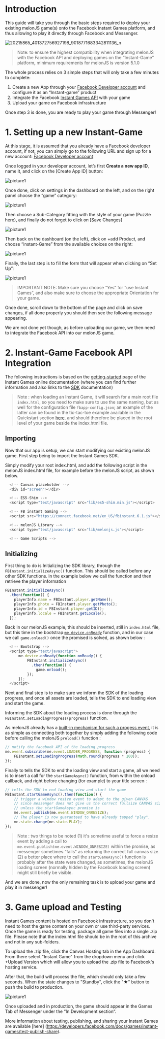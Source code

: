 # Introduction 

This guide will take you through the basic steps required to deploy your existing melonJS game(s) onto the Facebook Instant Games platform, and thus allowing to play it directly through Facebook and Messenger.

![20215865_401372756927198_9018771683342811136_n](https://user-images.githubusercontent.com/4033090/37810298-370f9d7a-2e8e-11e8-9e9b-1af3ab3f3783.png)
 
> Note: to ensure the highest compatibility when integrating melonJS with the Facebook API and deploying games on the “Instant-Game” platform, minimum requirements for melonJS is version 5.1.0

The whole process relies on 3 simple steps that will only take a few minutes to complete:
1. Create a new App through your [Facebook Developer account](https://developers.facebook.com/) and configure it as an “Instant-game” product
2. Integrate the Facebook [Instant Games API](https://developers.facebook.com/docs/games/instant-games/sdk) with your game
3. Upload your game on Facebook infrastructure 

Once step 3 is done, you are ready to play your game through Messenger!

# 1. Setting up a new Instant-Game 

At this stage, it is assumed that you already have a Facebook developer account, if not, you can simply go to the following URL and sign up for a new account: [Facebook Developer account](https://developers.facebook.com/)

Once logged in your developer account, let’s first **Create a new app ID**, name it, and click on the [Create App ID] button:

![picture1](https://user-images.githubusercontent.com/4033090/37807866-97bcd3e2-2e82-11e8-9b88-8b51f3d3c71f.png)

Once done, click on settings in the dashboard on the left, and on the right panel choose the “game” category:

![picture1](https://user-images.githubusercontent.com/4033090/37807888-bd75a014-2e82-11e8-9fb6-f0a92fbb558e.png) 

Then choose a Sub-Category fitting with the style of your game (Puzzle here), and finally do not forget to click on [Save Changes]

![picture1](https://user-images.githubusercontent.com/4033090/37807900-cd017206-2e82-11e8-94fa-9840e5fa4d50.png)



Then back on the dashboard (on the left), click on +add Product, and choose “Instant-Game” from the available choices on the right:

![picture1](https://user-images.githubusercontent.com/4033090/37807913-e19e2bd2-2e82-11e8-8ff1-b71a46370e56.png)


Finally, the last step is to fill the form that will appear when clicking on “Set Up”:


![picture1](https://user-images.githubusercontent.com/4033090/37807928-f6ed4284-2e82-11e8-8a9f-7e4397586bb4.png)


> IMPORTANT NOTE: Make sure you choose “Yes” for “use Instant Games”, and also make sure to choose the appropriate Orientation for your game.

Once done, scroll down to the bottom of the page and click on save changes, if all done properly you should then see the following message appearing.


We are not done yet though, as before uploading our game, we then need to integrate the Facebook API into our melonJS game. 

# 2. Instant-Game Facebook API Integration

The following instructions is based on the [getting-started](https://developers.facebook.com/docs/games/instant-games/getting-started) page of the Instant Games online documentation (where you can find further information and also links to the [SDK](https://developers.facebook.com/docs/games/instant-games/sdk) documentation)

> Note : when loading an Instant Game, it will search for a main root file `index.html`, so you need to make sure to use the same naming, but as well for the
 configuration file `fbapp-config.json`; an example of the latter can be found in the tic-tac-toe example available in the Quickstart section [here](https://developers.facebook.com/docs/games/instant-games/getting-started/quickstart), and should therefore be placed in the root level of your game beside the index.html file.

## Importing 

Now that our app is setup, we can start modifying our existing melonJS game. First step being to import the Instant Games SDK.

Simply modify your root index.html, and add the following script in the melonJS index.html file, for example before the melonJS script, as shown below.

```javascript
  <!-- Canvas placeholder -->
  <div id="screen"></div>

  <!-- ES5-Shim -->
  <script type="text/javascript" src="lib/es5-shim.min.js"></script>

  <!-- FB instant Gaming -->
  <script src="https://connect.facebook.net/en_US/fbinstant.6.1.js"></script>

  <!-- melonJS Library -->
  <script type="text/javascript" src="lib/melonjs.js"></script>

  <!-- Game Scripts -->
```


## Initializing

First thing to do is Initializing the SDK library, through the `FBInstant.initializeAsync()` function. This should be called before any other SDK functions. In the example below we call the function and then retrieve the player information

```javascript
FBInstant.initializeAsync()
  .then(function() {
    playerInfo.name = FBInstant.player.getName();
    playerInfo.photo = FBInstant.player.getPhoto();
    playerInfo.id = FBInstant.player.getID();
    playerInfo.locale = FBInstant.getLocale();
  });
```

Back In our melonJS example, this should be inserted, still in `index.html` file, but this time in the bootstrap [`me.device.onReady`](http://melonjs.github.io/melonJS/docs/me.device.html#onReady) function, and in our case we call `game.onload()` once the promised is solved, as shown below :

```javascript
  <!-- Bootstrap -->
  <script type="text/javascript">
      me.device.onReady(function onReady() {
          FBInstant.initializeAsync()
            .then(function() {
              game.onload();
          });
      });
  </script>
```

Next and final step is to make sure we inform the SDK of the loading progress, and once all assets are loaded, tells the SDK to end loading view and start the game.

Informing the SDK about the loading process is done through the `FBInstant.setLoadingProgress(progress)` function.

As melonJS already has a [built-in mechanism for such a progess event](http://melonjs.github.io/melonJS/docs/me.event.html#LOADER_PROGRESS), it is as simple as connecting both together by simply adding the following code before calling the melonJS `preload()` function :

```javascript
// notify the facebook API of the loading progress
me.event.subscribe(me.event.LOADER_PROGRESS, function (progress) {
    FBInstant.setLoadingProgress(Math.round(progress * 100));
});
```

Finally to tells the SDK to end the loading view and start a game, all we need is to insert a call for the `startGameAsync()` function, from within the onload callback, and right before changing (for example) to your title screen :

```javascript
// tells the SDK to end loading view and start the game
FBInstant.startGameAsync().then(function() {
    // trigger a window resize event to adapt to the given CANVAS
    // since messenger does not give us the correct fullsize CANVAS size
    // unless the startGameAsync promise is
    me.event.publish(me.event.WINDOW_ONRESIZE);
    // The player is now guaranteed to have already tapped "play".
    me.state.change(me.state.PLAY);
});
````

> Note : two things to be noted (1) it's sometime useful to force a resize event by adding a call to `me.event.publish(me.event.WINDOW_ONRESIZE)` within the promise, as messenger sometimes "fails" as returning the correct full canvas size. (2) a better place where to call the `startGameAsync()` function is probably after the state were changed, as sometimes, the melonJS loading screen (normally hidden by the Facebook loading screen) might still briefly be visible.

And we are done, now the only remaining task is to upload your game and play it in messenger!
 

# 3. Game upload and Testing

Instant Games content is hosted on Facebook infrastructure, so you don't need to host the game content on your own or use third-party services. Once the game is ready for testing, package all game files into a single .zip file. Please note that the index.html file should be in the root of this archive and not in any sub-folders.

To upload the .zip file, click the Canvas Hosting tab in the App Dashboard. From there select "Instant Game" from the dropdown menu and click +Upload Version which will allow you to upload the .zip file to Facebook's hosting service.

After that, the build will process the file, which should only take a few seconds. When the state changes to "Standby", click the "★" button to push the build to production.

![picture1](https://user-images.githubusercontent.com/4033090/37808621-4894c1c2-2e86-11e8-8a70-68b57de2baa9.png)

Once uploaded and in production, the game should appear in the Games Tab of Messenger under the “In Development section”.

More information about testing, publishing, and sharing your Instant Games are available [here] (https://developers.facebook.com/docs/games/instant-games/test-publish-share).
